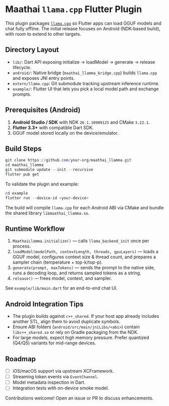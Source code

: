 # Maathai `llama.cpp` Flutter Plugin

This plugin packages [`llama.cpp`](https://github.com/ggml-org/llama.cpp) so Flutter apps can load GGUF models and chat fully offline. The initial release focuses on Android (NDK-based build), with room to extend to other targets.

## Directory Layout

- `lib/`: Dart API exposing initialize → loadModel → generate → release lifecycle.
- `android/`: Native bridge (`maathai_llamma_bridge.cpp`) builds `llama.cpp` and exposes JNI entry points.
- `extern/llama.cpp`: Git submodule tracking upstream inference runtime.
- `example/`: Flutter UI that lets you pick a local model path and exchange prompts.

## Prerequisites (Android)

1. **Android Studio / SDK** with NDK `26.1.10909125` and CMake `3.22.1`.
2. **Flutter 3.3+** with compatible Dart SDK.
3. GGUF model stored locally on the device/emulator.

## Build Steps

```powershell
git clone https://github.com/your-org/maathai_llamma.git
cd maathai_llamma
git submodule update --init --recursive
flutter pub get
```

To validate the plugin and example:

```powershell
cd example
flutter run --device-id <your-device>
```

The build will compile `llama.cpp` for each Android ABI via CMake and bundle the shared library `libmaathai_llamma.so`.

## Runtime Workflow

1. `MaathaiLlamma.initialize()` — calls `llama_backend_init` once per process.
2. `loadModel(modelPath, contextLength, threads, gpuLayers)` — loads a GGUF model, configures context size & thread count, and prepares a sampler chain (temperature + top-k/top-p).
3. `generate(prompt, maxTokens)` — sends the prompt to the native side, runs a decoding loop, and returns sampled tokens as a string.
4. `release()` — frees model, context, and sampler.

See `example/lib/main.dart` for an end-to-end chat UI.

## Android Integration Tips

- The plugin builds against `c++_shared`. If your host app already includes another STL, align them to avoid duplicate symbols.
- Ensure ABI folders (`android/src/main/jniLibs/<abi>`) contain `libc++_shared.so` or rely on Gradle packaging from the NDK.
- For large models, expect high memory pressure. Prefer quantized (Q4/Q5) variants for mid-range devices.

## Roadmap

- [ ] iOS/macOS support via upstream XCFramework.
- [ ] Streaming token events via `EventChannel`.
- [ ] Model metadata inspection in Dart.
- [ ] Integration tests with on-device smoke model.

Contributions welcome! Open an issue or PR to discuss enhancements.



